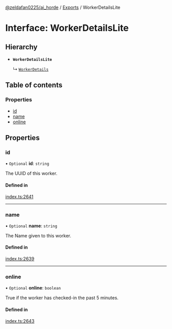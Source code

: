 [@zeldafan0225/ai_horde](../README.md) / [Exports](../modules.md) / WorkerDetailsLite

# Interface: WorkerDetailsLite

## Hierarchy

- **`WorkerDetailsLite`**

  ↳ [`WorkerDetails`](WorkerDetails.md)

## Table of contents

### Properties

- [id](WorkerDetailsLite.md#id)
- [name](WorkerDetailsLite.md#name)
- [online](WorkerDetailsLite.md#online)

## Properties

### id

• `Optional` **id**: `string`

The UUID of this worker.

#### Defined in

[index.ts:2641](https://github.com/ZeldaFan0225/ai_horde/blob/af05e2d/index.ts#L2641)

___

### name

• `Optional` **name**: `string`

The Name given to this worker.

#### Defined in

[index.ts:2639](https://github.com/ZeldaFan0225/ai_horde/blob/af05e2d/index.ts#L2639)

___

### online

• `Optional` **online**: `boolean`

True if the worker has checked-in the past 5 minutes.

#### Defined in

[index.ts:2643](https://github.com/ZeldaFan0225/ai_horde/blob/af05e2d/index.ts#L2643)

